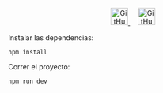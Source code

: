 <p align="center">
  <a href="https://open.vscode.dev/EniDev911/pxl-react-context">
	  <img alt="GitHub repo size" src="https://img.shields.io/badge/-Abrir%20en%20VsCode.dev-%23007ACC?style=for-the-badge&logo=visual-studio-code&logoColor=ffffff" alt="Open in Visual Studio Code" height="35">
  </a>
	&nbsp;&nbsp;&nbsp;
  <a href="https://enidev911.github.io/pxl-react-context/">
	  <img alt="GitHub Page" src="https://img.shields.io/badge/-Ver%20en%20GitHub%20Pages-%23000?style=for-the-badge&logo=github&logoColor=ffffff" height="35">
  </a>
</p>

Instalar las dependencias:

```
npm install
```

Correr el proyecto:

```bash
npm run dev
```